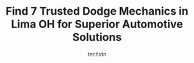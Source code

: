 ---
layout: ampstory
image: https://images.unsplash.com/photo-1530675706010-bc677ce30ab6?ixlib=rb-4.0.3&ixid=MnwxMjA3fDB8MHxwaG90by1wYWdlfHx8fGVufDB8fHx8&auto=format&fit=crop&w=640&h=853&q=80
author: techidn
featured: false
description: Trust your vehicles maintenance and repairs to the 7 best Dodge Mechanic in Lima OH, USA. With their extensive experience, cutting-edge technology, and commitment to customer satisfaction, 
title: Find 7 Trusted Dodge Mechanics in Lima OH for Superior Automotive Solutions
cover:
   title: Find 7 Trusted Dodge Mechanics in Lima OH for Superior Automotive Solutions
   subtitle: Rickpate
   background: https://images.unsplash.com/photo-1530675706010-bc677ce30ab6?ixlib=rb-4.0.3&ixid=MnwxMjA3fDB8MHxwaG90by1wYWdlfHx8fGVufDB8fHx8&auto=format&fit=crop&w=640&h=853&q=80

pages: 
 - layout: thirds
   top: <h1>#1 Dads Complete Car Care</h1>
   bottom: "<p>They are awesome.  Always treat me super well.</p>"
   background: https://www.knot35.com/toplist/wp-content/uploads/2023/06/best-dodge-mechanic-1-in-lima-oh-1685841215.jpeg
   backgroundblur: true
 - layout: thirds
   top: <h1>#2 Rogers Automotive</h1>
   bottom: "<p>1215 N McCullough St, Lima, OH 45801, United States</p>"
   background: https://www.knot35.com/toplist/wp-content/uploads/2023/06/best-dodge-mechanic-2-in-lima-oh-1685841215.jpeg
   cta:
      link: https://www.knot35.com/toplist/find-7-trusted-dodge-mechanics-in-lima-oh-for-superior-automotive-solutions/
      text: Find 7 Trusted Dodge Mechanics in Lima OH for Superior Automotive Solutions
 - layout: thirds
   top: <h1>#3 Reineke Ford of Lima Service</h1>
   bottom: "<p>1360 Greely Chapel Rd, Lima, OH 45804, United States</p>"
   background: https://www.knot35.com/toplist/wp-content/uploads/2023/06/best-dodge-mechanic-3-in-lima-oh-1685841216.jpeg
   cta:
      link: https://www.knot35.com/toplist/find-7-trusted-dodge-mechanics-in-lima-oh-for-superior-automotive-solutions/
      text: Find 7 Trusted Dodge Mechanics in Lima OH for Superior Automotive Solutions
 - layout: thirds
   top: <h1>#4 Performance By Fisher Inc</h1>
   bottom: "<p>1700 N West St, Lima, OH 45801, United States</p>"
   background: https://images.unsplash.com/photo-1552083974-186346191183?ixlib=rb-4.0.3&ixid=MnwxMjA3fDB8MHxwaG90by1wYWdlfHx8fGVufDB8fHx8&auto=format&fit=crop&w=640&h=853&q=80
   cta:
      link: https://www.knot35.com/toplist/find-7-trusted-dodge-mechanics-in-lima-oh-for-superior-automotive-solutions/
      text: Find 7 Trusted Dodge Mechanics in Lima OH for Superior Automotive Solutions
 - layout: thirds
   top: <h1>#5 American Mall Auto Care</h1>
   bottom: "<p>2850 W Elm St, Lima, OH 45805, United States</p>"
   background: https://images.unsplash.com/photo-1533735380053-eb8d0759b24a?ixlib=rb-4.0.3&ixid=MnwxMjA3fDB8MHxwaG90by1wYWdlfHx8fGVufDB8fHx8&auto=format&fit=crop&w=640&h=853&q=80
   cta:
      link: https://www.knot35.com/toplist/find-7-trusted-dodge-mechanics-in-lima-oh-for-superior-automotive-solutions/
      text: Find 7 Trusted Dodge Mechanics in Lima OH for Superior Automotive Solutions
 - layout: thirds
   top: <h1>#6 A1 Automotive</h1>
   bottom: "<p>130 E Wayne St, Lima, OH 45801, United States</p>"
   background: https://images.unsplash.com/photo-1540457036297-448b6b99e91c?ixlib=rb-4.0.3&ixid=MnwxMjA3fDB8MHxwaG90by1wYWdlfHx8fGVufDB8fHx8&auto=format&fit=crop&w=640&h=853&q=80
   cta:
      link: https://www.knot35.com/toplist/find-7-trusted-dodge-mechanics-in-lima-oh-for-superior-automotive-solutions/
      text: Find 7 Trusted Dodge Mechanics in Lima OH for Superior Automotive Solutions
 - layout: thirds
   top: <h1>#7 Ffejs Auto Care</h1>
   bottom: "<p>2735 N West St, Lima, OH 45801, United States</p>"
   background: https://images.unsplash.com/photo-1615749413727-825b59a857b5?ixlib=rb-4.0.3&ixid=MnwxMjA3fDB8MHxwaG90by1wYWdlfHx8fGVufDB8fHx8&auto=format&fit=crop&w=640&h=853&q=80
   cta:
      link: https://www.knot35.com/toplist/find-7-trusted-dodge-mechanics-in-lima-oh-for-superior-automotive-solutions/
      text: Find 7 Trusted Dodge Mechanics in Lima OH for Superior Automotive Solutions
 - layout: thirds
   middle: Continue reading...
   background: https://images.unsplash.com/photo-1597773150796-e5c14ebecbf5?ixlib=rb-4.0.3&ixid=MnwxMjA3fDB8MHxwaG90by1wYWdlfHx8fGVufDB8fHx8&auto=format&fit=crop&w=640&h=853&q=80
   cta:
      link: https://www.knot35.com/toplist/find-7-trusted-dodge-mechanics-in-lima-oh-for-superior-automotive-solutions/
      text: Find 7 Trusted Dodge Mechanics in Lima OH for Superior Automotive Solutions
      
---